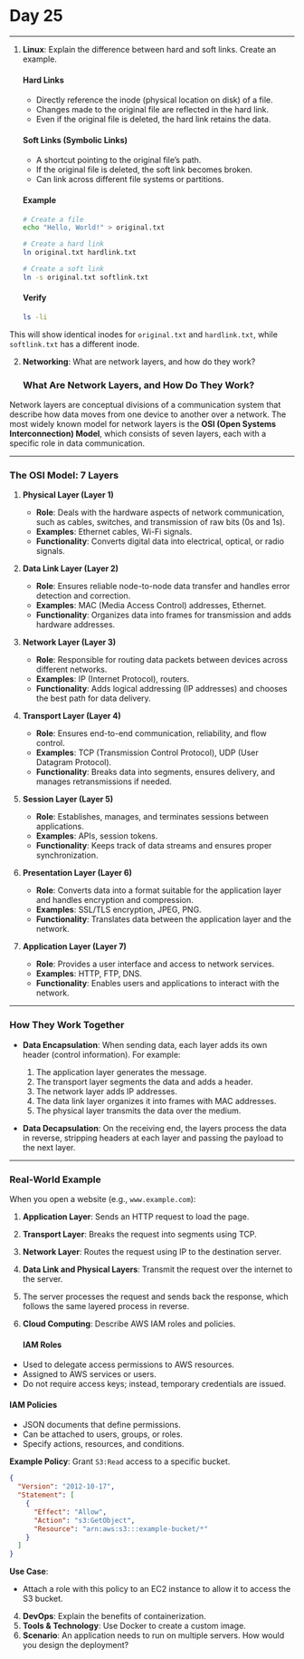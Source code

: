 # Day 25
---

1. **Linux**: Explain the difference between hard and soft links. Create an example.
   #### **Hard Links**
    - Directly reference the inode (physical location on disk) of a file.
    - Changes made to the original file are reflected in the hard link.
    - Even if the original file is deleted, the hard link retains the data.

   #### **Soft Links (Symbolic Links)**
    - A shortcut pointing to the original file’s path.
    - If the original file is deleted, the soft link becomes broken.
    - Can link across different file systems or partitions.

   #### **Example**
    ```bash
    # Create a file
    echo "Hello, World!" > original.txt

    # Create a hard link
    ln original.txt hardlink.txt

    # Create a soft link
    ln -s original.txt softlink.txt
    ```

   #### **Verify**
    ```bash
    ls -li
    ```
This will show identical inodes for `original.txt` and `hardlink.txt`, while `softlink.txt` has a different inode.


2. **Networking**: What are network layers, and how do they work?
   ### **What Are Network Layers, and How Do They Work?**

Network layers are conceptual divisions of a communication system that describe how data moves from one device to another over a network. The most widely known model for network layers is the **OSI (Open Systems Interconnection) Model**, which consists of seven layers, each with a specific role in data communication.

---

### **The OSI Model: 7 Layers**

1. **Physical Layer (Layer 1)**  
   - **Role**: Deals with the hardware aspects of network communication, such as cables, switches, and transmission of raw bits (0s and 1s).  
   - **Examples**: Ethernet cables, Wi-Fi signals.  
   - **Functionality**: Converts digital data into electrical, optical, or radio signals.

2. **Data Link Layer (Layer 2)**  
   - **Role**: Ensures reliable node-to-node data transfer and handles error detection and correction.  
   - **Examples**: MAC (Media Access Control) addresses, Ethernet.  
   - **Functionality**: Organizes data into frames for transmission and adds hardware addresses.

3. **Network Layer (Layer 3)**  
   - **Role**: Responsible for routing data packets between devices across different networks.  
   - **Examples**: IP (Internet Protocol), routers.  
   - **Functionality**: Adds logical addressing (IP addresses) and chooses the best path for data delivery.

4. **Transport Layer (Layer 4)**  
   - **Role**: Ensures end-to-end communication, reliability, and flow control.  
   - **Examples**: TCP (Transmission Control Protocol), UDP (User Datagram Protocol).  
   - **Functionality**: Breaks data into segments, ensures delivery, and manages retransmissions if needed.

5. **Session Layer (Layer 5)**  
   - **Role**: Establishes, manages, and terminates sessions between applications.  
   - **Examples**: APIs, session tokens.  
   - **Functionality**: Keeps track of data streams and ensures proper synchronization.

6. **Presentation Layer (Layer 6)**  
   - **Role**: Converts data into a format suitable for the application layer and handles encryption and compression.  
   - **Examples**: SSL/TLS encryption, JPEG, PNG.  
   - **Functionality**: Translates data between the application layer and the network.

7. **Application Layer (Layer 7)**  
   - **Role**: Provides a user interface and access to network services.  
   - **Examples**: HTTP, FTP, DNS.  
   - **Functionality**: Enables users and applications to interact with the network.

---

### **How They Work Together**
- **Data Encapsulation**: When sending data, each layer adds its own header (control information). For example:
  1. The application layer generates the message.
  2. The transport layer segments the data and adds a header.
  3. The network layer adds IP addresses.
  4. The data link layer organizes it into frames with MAC addresses.
  5. The physical layer transmits the data over the medium.

- **Data Decapsulation**: On the receiving end, the layers process the data in reverse, stripping headers at each layer and passing the payload to the next layer.

---

### **Real-World Example**
When you open a website (e.g., `www.example.com`):
1. **Application Layer**: Sends an HTTP request to load the page.
2. **Transport Layer**: Breaks the request into segments using TCP.
3. **Network Layer**: Routes the request using IP to the destination server.
4. **Data Link and Physical Layers**: Transmit the request over the internet to the server.
5. The server processes the request and sends back the response, which follows the same layered process in reverse.


3. **Cloud Computing**: Describe AWS IAM roles and policies.
   #### **IAM Roles**
- Used to delegate access permissions to AWS resources.
- Assigned to AWS services or users.
- Do not require access keys; instead, temporary credentials are issued.

#### **IAM Policies**
- JSON documents that define permissions.
- Can be attached to users, groups, or roles.
- Specify actions, resources, and conditions.

**Example Policy**: Grant `S3:Read` access to a specific bucket.
```json
{
  "Version": "2012-10-17",
  "Statement": [
    {
      "Effect": "Allow",
      "Action": "s3:GetObject",
      "Resource": "arn:aws:s3:::example-bucket/*"
    }
  ]
}
```

**Use Case**:
- Attach a role with this policy to an EC2 instance to allow it to access the S3 bucket.


4. **DevOps**: Explain the benefits of containerization.
5. **Tools & Technology**: Use Docker to create a custom image.
6. **Scenario**: An application needs to run on multiple servers. How would you design the deployment?



